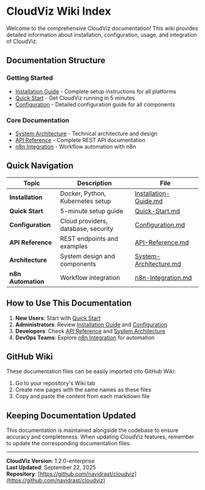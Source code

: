 # CloudViz Wiki Index

Welcome to the comprehensive CloudViz documentation! This wiki provides detailed information about installation, configuration, usage, and integration of CloudViz.

## Documentation Structure

### Getting Started
- [Installation Guide](Installation-Guide.md) - Complete setup instructions for all platforms
- [Quick Start](Quick-Start.md) - Get CloudViz running in 5 minutes
- [Configuration](Configuration.md) - Detailed configuration guide for all components

### Core Documentation
- [System Architecture](System-Architecture.md) - Technical architecture and design
- [API Reference](API-Reference.md) - Complete REST API documentation
- [n8n Integration](n8n-Integration.md) - Workflow automation with n8n

## Quick Navigation

| Topic | Description | File |
|-------|-------------|------|
| **Installation** | Docker, Python, Kubernetes setup | [Installation-Guide.md](Installation-Guide.md) |
| **Quick Start** | 5-minute setup guide | [Quick-Start.md](Quick-Start.md) |
| **Configuration** | Cloud providers, database, security | [Configuration.md](Configuration.md) |
| **API Reference** | REST endpoints and examples | [API-Reference.md](API-Reference.md) |
| **Architecture** | System design and components | [System-Architecture.md](System-Architecture.md) |
| **n8n Automation** | Workflow integration | [n8n-Integration.md](n8n-Integration.md) |

## How to Use This Documentation

1. **New Users**: Start with [Quick Start](Quick-Start.md)
2. **Administrators**: Review [Installation Guide](Installation-Guide.md) and [Configuration](Configuration.md)
3. **Developers**: Check [API Reference](API-Reference.md) and [System Architecture](System-Architecture.md)
4. **DevOps Teams**: Explore [n8n Integration](n8n-Integration.md) for automation

## GitHub Wiki

These documentation files can be easily imported into GitHub Wiki:

1. Go to your repository's Wiki tab
2. Create new pages with the same names as these files
3. Copy and paste the content from each markdown file

## Keeping Documentation Updated

This documentation is maintained alongside the codebase to ensure accuracy and completeness. When updating CloudViz features, remember to update the corresponding documentation files.

---

**CloudViz Version**: 1.2.0-enterprise  
**Last Updated**: September 22, 2025  
**Repository**: [https://github.com/navidrast/cloudviz](https://github.com/navidrast/cloudviz)
